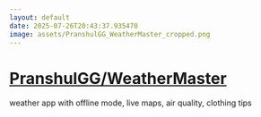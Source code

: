 ```yaml
---
layout: default
date: 2025-07-26T20:43:37.935470
image: assets/PranshulGG_WeatherMaster_cropped.png
---
```


# [PranshulGG/WeatherMaster](https://github.com/PranshulGG/WeatherMaster)

weather app with offline mode, live maps, air quality, clothing tips
